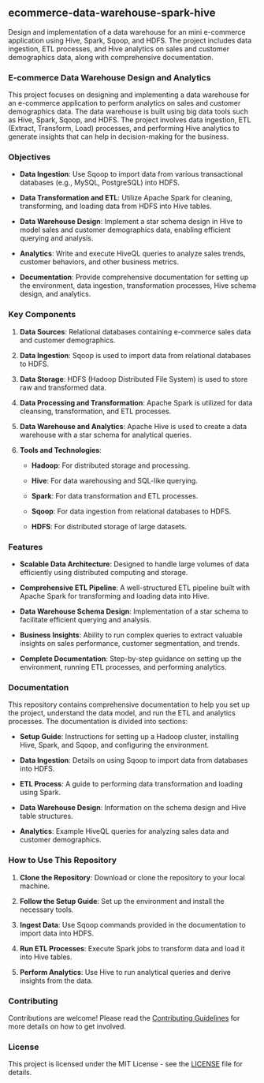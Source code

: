 ## ecommerce-data-warehouse-spark-hive
Design and implementation of a data warehouse for an mini e-commerce application using Hive, Spark, Sqoop, and HDFS. The project includes data ingestion, ETL processes, and Hive analytics on sales and customer demographics data, along with comprehensive documentation.

### E-commerce Data Warehouse Design and Analytics

This project focuses on designing and implementing a data warehouse for an e-commerce application to perform analytics on sales and customer demographics data. The data warehouse is built using big data tools such as Hive, Spark, Sqoop, and HDFS. The project involves data ingestion, ETL (Extract, Transform, Load) processes, and performing Hive analytics to generate insights that can help in decision-making for the business.

### Objectives

*   **Data Ingestion**: Use Sqoop to import data from various transactional databases (e.g., MySQL, PostgreSQL) into HDFS.
    
*   **Data Transformation and ETL**: Utilize Apache Spark for cleaning, transforming, and loading data from HDFS into Hive tables.
    
*   **Data Warehouse Design**: Implement a star schema design in Hive to model sales and customer demographics data, enabling efficient querying and analysis.
    
*   **Analytics**: Write and execute HiveQL queries to analyze sales trends, customer behaviors, and other business metrics.
    
*   **Documentation**: Provide comprehensive documentation for setting up the environment, data ingestion, transformation processes, Hive schema design, and analytics.
    

### Key Components

1.  **Data Sources**: Relational databases containing e-commerce sales data and customer demographics.
    
2.  **Data Ingestion**: Sqoop is used to import data from relational databases to HDFS.
    
3.  **Data Storage**: HDFS (Hadoop Distributed File System) is used to store raw and transformed data.
    
4.  **Data Processing and Transformation**: Apache Spark is utilized for data cleansing, transformation, and ETL processes.
    
5.  **Data Warehouse and Analytics**: Apache Hive is used to create a data warehouse with a star schema for analytical queries.
    
6.  **Tools and Technologies**:
    
    *   **Hadoop**: For distributed storage and processing.
        
    *   **Hive**: For data warehousing and SQL-like querying.
        
    *   **Spark**: For data transformation and ETL processes.
        
    *   **Sqoop**: For data ingestion from relational databases to HDFS.
        
    *   **HDFS**: For distributed storage of large datasets.
        

### Features

*   **Scalable Data Architecture**: Designed to handle large volumes of data efficiently using distributed computing and storage.
    
*   **Comprehensive ETL Pipeline**: A well-structured ETL pipeline built with Apache Spark for transforming and loading data into Hive.
    
*   **Data Warehouse Schema Design**: Implementation of a star schema to facilitate efficient querying and analysis.
    
*   **Business Insights**: Ability to run complex queries to extract valuable insights on sales performance, customer segmentation, and trends.
    
*   **Complete Documentation**: Step-by-step guidance on setting up the environment, running ETL processes, and performing analytics.
    

### Documentation

This repository contains comprehensive documentation to help you set up the project, understand the data model, and run the ETL and analytics processes. The documentation is divided into sections:

*   **Setup Guide**: Instructions for setting up a Hadoop cluster, installing Hive, Spark, and Sqoop, and configuring the environment.
    
*   **Data Ingestion**: Details on using Sqoop to import data from databases into HDFS.
    
*   **ETL Process**: A guide to performing data transformation and loading using Spark.
    
*   **Data Warehouse Design**: Information on the schema design and Hive table structures.
    
*   **Analytics**: Example HiveQL queries for analyzing sales data and customer demographics.
    

### How to Use This Repository

1.  **Clone the Repository**: Download or clone the repository to your local machine.
    
2.  **Follow the Setup Guide**: Set up the environment and install the necessary tools.
    
3.  **Ingest Data**: Use Sqoop commands provided in the documentation to import data into HDFS.
    
4.  **Run ETL Processes**: Execute Spark jobs to transform data and load it into Hive tables.
    
5.  **Perform Analytics**: Use Hive to run analytical queries and derive insights from the data.
    

### Contributing

Contributions are welcome! Please read the [Contributing Guidelines](#) for more details on how to get involved.

### License

This project is licensed under the MIT License - see the [LICENSE](#) file for details.

